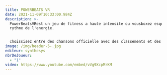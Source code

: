 ```yaml
---
title: POWERBEATS VR
date: 2021-11-09T10:33:00.984Z
description: >-
  PowerBeatsVRest un jeu de fitness a haute intensite ou vousboxez esquivez au
  rythme de l'energie.


  choissisez entre des chansons officielle avec des classements et des dizaines d'entrainementprofessionnles ou jouez avec votre musique a l'aide du generateur . Voyez ces calories bruler et votre pouls courrir.
image: /img/header-5-.jpg
editeur: synthesys
nbrDeJoueur:
  - "1"
video: https://www.youtube.com/embed/vVg9XcpMrKM
---
```

